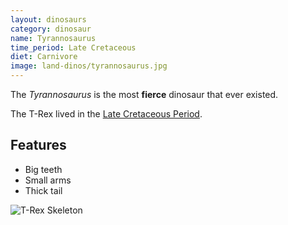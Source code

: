 ```yaml
---
layout: dinosaurs
category: dinosaur
name: Tyrannosaurus
time_period: Late Cretaceous
diet: Carnivore
image: land-dinos/tyrannosaurus.jpg
---
```


The *Tyrannosaurus* is the most **fierce** dinosaur that ever existed.

The T-Rex lived in the [Late Cretaceous Period](https://en.wikipedia.org/wiki/Late_Cretaceous).

## Features

- Big teeth
- Small arms
- Thick tail

![T-Rex Skeleton](https://upload.wikimedia.org/wikipedia/commons/thumb/9/94/Tyrannosaurus_Rex_Holotype.jpg/800px-Tyrannosaurus_Rex_Holotype.jpg)

